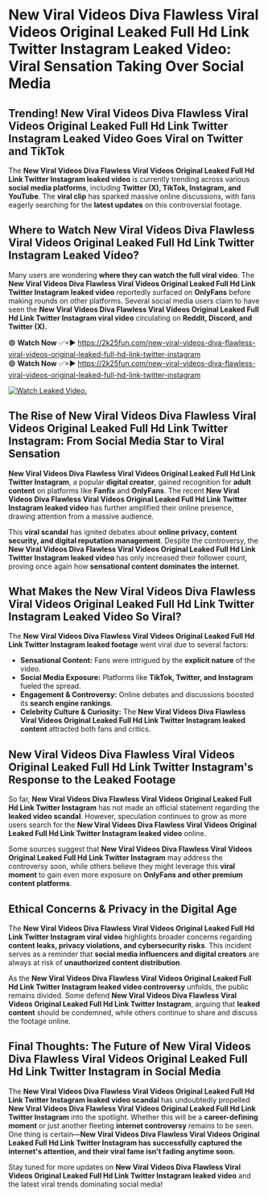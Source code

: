 # New Viral Videos Diva Flawless Viral Videos Original Leaked Full Hd Link Twitter Instagram Leaked Video: Viral Sensation Taking Over Social Media

## **Trending! New Viral Videos Diva Flawless Viral Videos Original Leaked Full Hd Link Twitter Instagram Leaked Video Goes Viral on Twitter and TikTok**
The **New Viral Videos Diva Flawless Viral Videos Original Leaked Full Hd Link Twitter Instagram leaked video** is currently trending across various **social media platforms**, including **Twitter (X), TikTok, Instagram, and YouTube**. The **viral clip** has sparked massive online discussions, with fans eagerly searching for the **latest updates** on this controversial footage.

## **Where to Watch New Viral Videos Diva Flawless Viral Videos Original Leaked Full Hd Link Twitter Instagram Leaked Video?**
Many users are wondering **where they can watch the full viral video**. The **New Viral Videos Diva Flawless Viral Videos Original Leaked Full Hd Link Twitter Instagram leaked video** reportedly surfaced on **OnlyFans** before making rounds on other platforms. Several social media users claim to have seen the **New Viral Videos Diva Flawless Viral Videos Original Leaked Full Hd Link Twitter Instagram viral video** circulating on **Reddit, Discord, and Twitter (X).**

🟢 **Watch Now** ✅=► https://2k25fun.com/new-viral-videos-diva-flawless-viral-videos-original-leaked-full-hd-link-twitter-instagram  
🟢 **Watch Now** ✅=► https://2k25fun.com/new-viral-videos-diva-flawless-viral-videos-original-leaked-full-hd-link-twitter-instagram  

[![Watch Leaked Video.](https://miro.medium.com/v2/resize:fit:828/format:webp/1*cilzJN44JGOrTw9NJCrNHA.gif "Watch Leaked Video")](https://2k25fun.com/new-viral-videos-diva-flawless-viral-videos-original-leaked-full-hd-link-twitter-instagram)

## **The Rise of New Viral Videos Diva Flawless Viral Videos Original Leaked Full Hd Link Twitter Instagram: From Social Media Star to Viral Sensation**
**New Viral Videos Diva Flawless Viral Videos Original Leaked Full Hd Link Twitter Instagram**, a popular **digital creator**, gained recognition for **adult content** on platforms like **Fanfix** and **OnlyFans**. The recent **New Viral Videos Diva Flawless Viral Videos Original Leaked Full Hd Link Twitter Instagram leaked video** has further amplified their online presence, drawing attention from a massive audience.

This **viral scandal** has ignited debates about **online privacy, content security, and digital reputation management**. Despite the controversy, the **New Viral Videos Diva Flawless Viral Videos Original Leaked Full Hd Link Twitter Instagram leaked video** has only increased their follower count, proving once again how **sensational content dominates the internet**.

## **What Makes the New Viral Videos Diva Flawless Viral Videos Original Leaked Full Hd Link Twitter Instagram Leaked Video So Viral?**
The **New Viral Videos Diva Flawless Viral Videos Original Leaked Full Hd Link Twitter Instagram leaked footage** went viral due to several factors:
- **Sensational Content:** Fans were intrigued by the **explicit nature** of the video.
- **Social Media Exposure:** Platforms like **TikTok, Twitter, and Instagram** fueled the spread.
- **Engagement & Controversy:** Online debates and discussions boosted its **search engine rankings**.
- **Celebrity Culture & Curiosity:** The **New Viral Videos Diva Flawless Viral Videos Original Leaked Full Hd Link Twitter Instagram leaked content** attracted both fans and critics.

## **New Viral Videos Diva Flawless Viral Videos Original Leaked Full Hd Link Twitter Instagram's Response to the Leaked Footage**
So far, **New Viral Videos Diva Flawless Viral Videos Original Leaked Full Hd Link Twitter Instagram** has not made an official statement regarding the **leaked video scandal**. However, speculation continues to grow as more users search for the **New Viral Videos Diva Flawless Viral Videos Original Leaked Full Hd Link Twitter Instagram leaked video** online.

Some sources suggest that **New Viral Videos Diva Flawless Viral Videos Original Leaked Full Hd Link Twitter Instagram** may address the controversy soon, while others believe they might leverage this **viral moment** to gain even more exposure on **OnlyFans and other premium content platforms**.

## **Ethical Concerns & Privacy in the Digital Age**
The **New Viral Videos Diva Flawless Viral Videos Original Leaked Full Hd Link Twitter Instagram viral video** highlights broader concerns regarding **content leaks, privacy violations, and cybersecurity risks**. This incident serves as a reminder that **social media influencers and digital creators** are always at risk of **unauthorized content distribution**.

As the **New Viral Videos Diva Flawless Viral Videos Original Leaked Full Hd Link Twitter Instagram leaked video controversy** unfolds, the public remains divided. Some defend **New Viral Videos Diva Flawless Viral Videos Original Leaked Full Hd Link Twitter Instagram**, arguing that **leaked content** should be condemned, while others continue to share and discuss the footage online.

## **Final Thoughts: The Future of New Viral Videos Diva Flawless Viral Videos Original Leaked Full Hd Link Twitter Instagram in Social Media**
The **New Viral Videos Diva Flawless Viral Videos Original Leaked Full Hd Link Twitter Instagram leaked video scandal** has undoubtedly propelled **New Viral Videos Diva Flawless Viral Videos Original Leaked Full Hd Link Twitter Instagram** into the spotlight. Whether this will be a **career-defining moment** or just another fleeting **internet controversy** remains to be seen. One thing is certain—**New Viral Videos Diva Flawless Viral Videos Original Leaked Full Hd Link Twitter Instagram has successfully captured the internet's attention, and their viral fame isn't fading anytime soon.**

Stay tuned for more updates on **New Viral Videos Diva Flawless Viral Videos Original Leaked Full Hd Link Twitter Instagram leaked video** and the latest viral trends dominating social media!